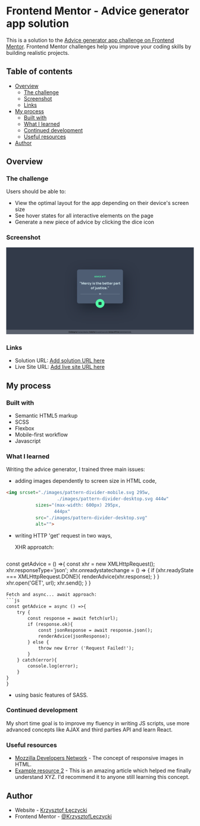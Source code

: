 # Frontend Mentor - Advice generator app solution

This is a solution to the [Advice generator app challenge on Frontend Mentor](https://www.frontendmentor.io/challenges/advice-generator-app-QdUG-13db). Frontend Mentor challenges help you improve your coding skills by building realistic projects.

## Table of contents

- [Overview](#overview)
  - [The challenge](#the-challenge)
  - [Screenshot](#screenshot)
  - [Links](#links)
- [My process](#my-process)
  - [Built with](#built-with)
  - [What I learned](#what-i-learned)
  - [Continued development](#continued-development)
  - [Useful resources](#useful-resources)
- [Author](#author)

## Overview

### The challenge

Users should be able to:

- View the optimal layout for the app depending on their device's screen size
- See hover states for all interactive elements on the page
- Generate a new piece of advice by clicking the dice icon

### Screenshot

![](./screenshot.jpg)

### Links

- Solution URL: [Add solution URL here](https://your-solution-url.com)
- Live Site URL: [Add live site URL here](https://your-live-site-url.com)

## My process

### Built with

- Semantic HTML5 markup
- SCSS
- Flexbox
- Mobile-first workflow
- Javascript

### What I learned

Writing the advice generator, I trained three main issues: 
- adding images dependently to screen size in HTML code,

```html
<img srcset="./images/pattern-divider-mobile.svg 295w,
                   ./images/pattern-divider-desktop.svg 444w"
           sizes="(max-width: 600px) 295px,
                  444px"
           src="./images/pattern-divider-desktop.svg"
           alt="">
```
- writing HTTP 'get' request in two ways,
  
  XHR approatch:
  ```js
const getAdvice = () =>{
    const xhr = new XMLHttpRequest();
    xhr.responseType='json';
    xhr.onreadystatechange = () => {
        if (xhr.readyState === XMLHttpRequest.DONE){
            renderAdvice(xhr.response);
        }
    }
    xhr.open('GET', url);
    xhr.send();
    }
}
```
Fetch and async... await approach:
```js
const getAdvice = async () =>{
    try {
        const response = await fetch(url);
        if (response.ok){
            const jsonResponse = await response.json();
            renderAdvice(jsonResponse);
        } else {
            throw new Error ('Request Failed!');
        }  
    } catch(error){
        console.log(error);
    }
}
}
```

- using basic features of SASS.

### Continued development

My short time goal is to improve my fluency in writing JS scripts, use more advanced concepts like AJAX and third parties API and learn React. 


### Useful resources

- [Mozzilla Developers Network](https://developer.mozilla.org/) - The concept of responsive images in HTML.
- [Example resource 2](https://www.example.com) - This is an amazing article which helped me finally understand XYZ. I'd recommend it to anyone still learning this concept.

## Author

- Website - [Krzysztof Łęczycki](https://krzysztofleczycki.github.io/portfolio/)
- Frontend Mentor - [@KrzysztofLeczycki](https://www.frontendmentor.io/profile/KrzysztofLeczycki)
